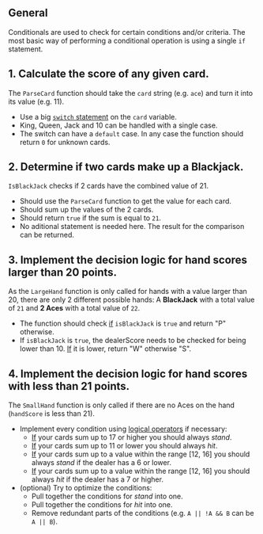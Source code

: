 ## General

Conditionals are used to check for certain conditions and/or criteria. The most basic way of performing a conditional operation is using a single `if` statement.

## 1. Calculate the score of any given card.

The `ParseCard` function should take the `card` string (e.g. `ace`) and turn it into its value (e.g. 11).

- Use a big [`switch` statement][switch-statement] on the `card` variable.
- King, Queen, Jack and 10 can be handled with a single case.
- The switch can have a `default` case. In any case the function should return `0` for unknown cards.

## 2. Determine if two cards make up a Blackjack.

`IsBlackJack` checks if 2 cards have the combined value of 21.

- Should use the `ParseCard` function to get the value for each card.
- Should sum up the values of the 2 cards.
- Should return `true` if the sum is equal to `21`.
- No aditional statement is needed here. The result for the comparison can be returned.

## 3. Implement the decision logic for hand scores larger than 20 points.

As the `LargeHand` function is only called for hands with a value larger than 20, there are only 2 different possible hands: A **BlackJack** with a total value of `21` and **2 Aces** with a total value of `22`.

- The function should check [if][if-statement] `isBlackJack` is `true` and return "P" otherwise.
- If `isBlackJack` is `true`, the dealerScore needs to be checked for being lower than 10. [If][if-statement] it is lower, return "W" otherwise "S".

## 4. Implement the decision logic for hand scores with less than 21 points.

The `SmallHand` function is only called if there are no Aces on the hand (`handScore` is less than 21).

- Implement every condition using [logical operators][logical-operators] if necessary:
  - [If][if-statement] your cards sum up to 17 or higher you should always _stand_.
  - [If][if-statement] your cards sum up to 11 or lower you should always _hit_.
  - [If][if-statement] your cards sum up to a value within the range [12, 16] you should always _stand_ if the dealer has a 6 or lower.
  - [If][if-statement] your cards sum up to a value within the range [12, 16] you should always _hit_ if the dealer has a 7 or higher.
- (optional) Try to optimize the conditions:
  - Pull together the conditions for _stand_ into one.
  - Pull together the conditions for _hit_ into one.
  - Remove redundant parts of the conditions (e.g. `A || !A && B` can be `A || B`).

[logical-operators]: https://docs.oracle.com/javase/tutorial/java/nutsandbolts/op2.html
[if-statement]: https://docs.oracle.com/javase/tutorial/java/nutsandbolts/if.html
[switch-statement]: https://docs.oracle.com/javase/tutorial/java/nutsandbolts/switch.html
